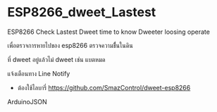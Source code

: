 # ESP8266_dweet_Lastest
ESP8266 Check Lastest Dweet time to know Dweeter loosing operate


เพื่อตรวจการหายไปของ esp8266 ตรวจความชื่้นในดิน 

ที่ dweet อยู่แล้วไม่ dweet เช่น แบตหมด

แจ้งเตือนทาง Line Notify

* ต้องใช้ไลบารี่
https://github.com/SmazControl/dweet-esp8266

ArduinoJSON
